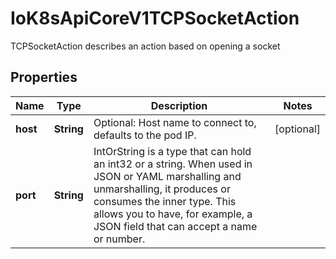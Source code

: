 

# IoK8sApiCoreV1TCPSocketAction

TCPSocketAction describes an action based on opening a socket
## Properties

Name | Type | Description | Notes
------------ | ------------- | ------------- | -------------
**host** | **String** | Optional: Host name to connect to, defaults to the pod IP. |  [optional]
**port** | **String** | IntOrString is a type that can hold an int32 or a string.  When used in JSON or YAML marshalling and unmarshalling, it produces or consumes the inner type.  This allows you to have, for example, a JSON field that can accept a name or number. | 



